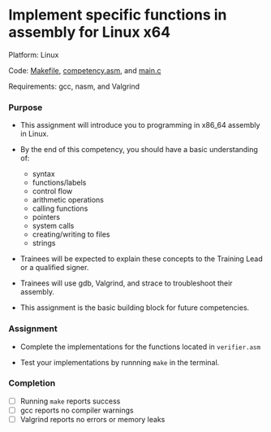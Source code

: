 # Implement specific functions in assembly for Linux x64

Platform:  Linux

Code: [Makefile](./Makefile), [competency.asm](./competency.asm), and [main.c](./main.c)

Requirements: gcc, nasm, and Valgrind

### Purpose

- This assignment will introduce you to programming in x86_64 assembly in Linux.

- By the end of this competency, you should have a basic understanding of:
  - syntax
  - functions/labels
  - control flow
  - arithmetic operations
  - calling functions
  - pointers
  - system calls
  - creating/writing to files
  - strings

- Trainees will be expected to explain these concepts to the Training Lead or a qualified signer.

- Trainees will use gdb, Valgrind, and strace to troubleshoot their assembly.

- This assignment is the basic building block for future competencies.

### Assignment

- Complete the implementations for the functions located in `verifier.asm`

- Test your implementations by runnning `make` in the terminal.

### Completion

- [ ] Running `make` reports success
- [ ] gcc reports no compiler warnings
- [ ] Valgrind reports no errors or memory leaks
